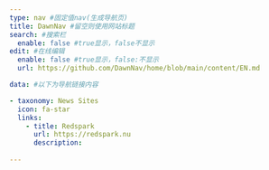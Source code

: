 ```yaml
---
type: nav #固定值nav(生成导航页)
title: DawnNav #留空则使用网站标题
search: #搜索栏
  enable: false #true显示，false不显示
edit: #在线编辑
  enable: false #true显示，false:不显示
  url: https://github.com/DawnNav/home/blob/main/content/EN.md

data: #以下为导航链接内容

- taxonomy: News Sites
  icon: fa-star
  links: 
    - title: Redspark
      url: https://redspark.nu
      description: 
      
---
```

